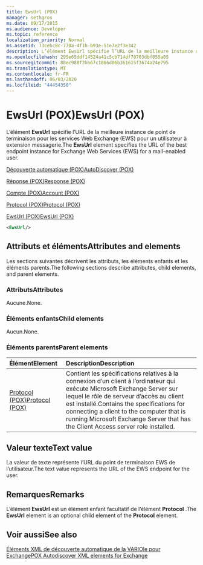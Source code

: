 ```yaml
---
title: EwsUrl (POX)
manager: sethgros
ms.date: 09/17/2015
ms.audience: Developer
ms.topic: reference
localization_priority: Normal
ms.assetid: 73cebc8c-770a-4f1b-b93e-51e7e2f3e342
description: L’élément EwsUrl spécifie l’URL de la meilleure instance de point de terminaison pour les services Web Exchange (EWS) pour un utilisateur à extension messagerie.
ms.openlocfilehash: 295e65ddf14524a41c5cb714df78703dbf855a05
ms.sourcegitcommit: 88ec988f2bb67c1866d06b361615f3674a24e795
ms.translationtype: MT
ms.contentlocale: fr-FR
ms.lasthandoff: 06/03/2020
ms.locfileid: "44454350"
---
```

# <a name="ewsurl-pox"></a><span data-ttu-id="ca13f-103">EwsUrl (POX)</span><span class="sxs-lookup"><span data-stu-id="ca13f-103">EwsUrl (POX)</span></span>

<span data-ttu-id="ca13f-104">L’élément **EwsUrl** spécifie l’URL de la meilleure instance de point de terminaison pour les services Web Exchange (EWS) pour un utilisateur à extension messagerie.</span><span class="sxs-lookup"><span data-stu-id="ca13f-104">The **EwsUrl** element specifies the URL of the best endpoint instance for Exchange Web Services (EWS) for a mail-enabled user.</span></span> 
  
[<span data-ttu-id="ca13f-105">Découverte automatique (POX)</span><span class="sxs-lookup"><span data-stu-id="ca13f-105">AutoDiscover (POX)</span></span>](autodiscover-pox.md)
  
[<span data-ttu-id="ca13f-106">Réponse (POX)</span><span class="sxs-lookup"><span data-stu-id="ca13f-106">Response (POX)</span></span>](response-pox.md)
  
[<span data-ttu-id="ca13f-107">Compte (POX)</span><span class="sxs-lookup"><span data-stu-id="ca13f-107">Account (POX)</span></span>](account-pox.md)
  
[<span data-ttu-id="ca13f-108">Protocol (POX)</span><span class="sxs-lookup"><span data-stu-id="ca13f-108">Protocol (POX)</span></span>](protocol-pox.md)
  
[<span data-ttu-id="ca13f-109">EwsUrl (POX)</span><span class="sxs-lookup"><span data-stu-id="ca13f-109">EwsUrl (POX)</span></span>](ewsurl-pox.md)
  
```XML
<EwsUrl/>
```

## <a name="attributes-and-elements"></a><span data-ttu-id="ca13f-110">Attributs et éléments</span><span class="sxs-lookup"><span data-stu-id="ca13f-110">Attributes and elements</span></span>

<span data-ttu-id="ca13f-111">Les sections suivantes décrivent les attributs, les éléments enfants et les éléments parents.</span><span class="sxs-lookup"><span data-stu-id="ca13f-111">The following sections describe attributes, child elements, and parent elements.</span></span>
  
### <a name="attributes"></a><span data-ttu-id="ca13f-112">Attributs</span><span class="sxs-lookup"><span data-stu-id="ca13f-112">Attributes</span></span>

<span data-ttu-id="ca13f-113">Aucune.</span><span class="sxs-lookup"><span data-stu-id="ca13f-113">None.</span></span>
  
### <a name="child-elements"></a><span data-ttu-id="ca13f-114">Éléments enfants</span><span class="sxs-lookup"><span data-stu-id="ca13f-114">Child elements</span></span>

<span data-ttu-id="ca13f-115">Aucun.</span><span class="sxs-lookup"><span data-stu-id="ca13f-115">None.</span></span>
  
### <a name="parent-elements"></a><span data-ttu-id="ca13f-116">Éléments parents</span><span class="sxs-lookup"><span data-stu-id="ca13f-116">Parent elements</span></span>

|<span data-ttu-id="ca13f-117">**Élément**</span><span class="sxs-lookup"><span data-stu-id="ca13f-117">**Element**</span></span>|<span data-ttu-id="ca13f-118">**Description**</span><span class="sxs-lookup"><span data-stu-id="ca13f-118">**Description**</span></span>|
|:-----|:-----|
|[<span data-ttu-id="ca13f-119">Protocol (POX)</span><span class="sxs-lookup"><span data-stu-id="ca13f-119">Protocol (POX)</span></span>](protocol-pox.md) <br/> |<span data-ttu-id="ca13f-120">Contient les spécifications relatives à la connexion d’un client à l’ordinateur qui exécute Microsoft Exchange Server sur lequel le rôle de serveur d’accès au client est installé.</span><span class="sxs-lookup"><span data-stu-id="ca13f-120">Contains the specifications for connecting a client to the computer that is running Microsoft Exchange Server that has the Client Access server role installed.</span></span>  <br/> |
   
## <a name="text-value"></a><span data-ttu-id="ca13f-121">Valeur texte</span><span class="sxs-lookup"><span data-stu-id="ca13f-121">Text value</span></span>

<span data-ttu-id="ca13f-122">La valeur de texte représente l’URL du point de terminaison EWS de l’utilisateur.</span><span class="sxs-lookup"><span data-stu-id="ca13f-122">The text value represents the URL of the EWS endpoint for the user.</span></span>
  
## <a name="remarks"></a><span data-ttu-id="ca13f-123">Remarques</span><span class="sxs-lookup"><span data-stu-id="ca13f-123">Remarks</span></span>

<span data-ttu-id="ca13f-124">L’élément **EwsUrl** est un élément enfant facultatif de l’élément **Protocol** .</span><span class="sxs-lookup"><span data-stu-id="ca13f-124">The **EwsUrl** element is an optional child element of the **Protocol** element.</span></span> 
  
## <a name="see-also"></a><span data-ttu-id="ca13f-125">Voir aussi</span><span class="sxs-lookup"><span data-stu-id="ca13f-125">See also</span></span>



[<span data-ttu-id="ca13f-126">Éléments XML de découverte automatique de la VARIOle pour Exchange</span><span class="sxs-lookup"><span data-stu-id="ca13f-126">POX Autodiscover XML elements for Exchange</span></span>](pox-autodiscover-xml-elements-for-exchange.md)

